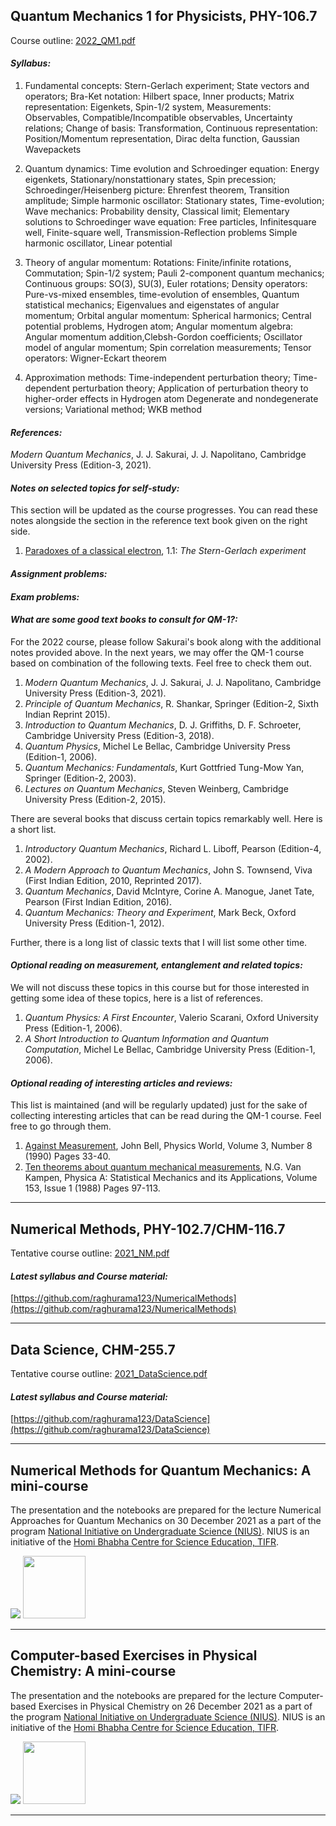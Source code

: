 ## Quantum Mechanics 1 for Physicists, PHY-106.7

Course outline: [2022_QM1.pdf](teaching/2022_QM1.pdf)

#### _Syllabus:_ 

1. Fundamental concepts: Stern-Gerlach experiment; State vectors and operators; Bra-Ket notation: Hilbert space, Inner products; Matrix representation: Eigenkets, Spin-1/2 system, Measurements: Observables, Compatible/Incompatible observables, Uncertainty relations; Change of basis: Transformation, Continuous representation: Position/Momentum representation, Dirac delta function, Gaussian Wavepackets

2. Quantum dynamics: Time evolution and Schroedinger equation: Energy eigenkets, Stationary/nonstattionary states, Spin precession; Schroedinger/Heisenberg picture: Ehrenfest theorem, Transition amplitude; Simple harmonic oscillator: Stationary states, Time-evolution; Wave mechanics: Probability density, Classical limit; Elementary solutions to Schroedinger wave equation: Free particles, Infinitesquare well, Finite-square well, Transmission-Reflection problems Simple harmonic oscillator, Linear potential   

3. Theory of angular momentum: Rotations: Finite/infinite rotations, Commutation; Spin-1/2 system; Pauli 2-component quantum mechanics; Continuous groups: SO(3), SU(3), Euler rotations; Density operators: Pure-vs-mixed ensembles, time-evolution of ensembles, Quantum statistical mechanics; Eigenvalues and eigenstates of angular momentum; Orbital angular momentum: Spherical harmonics; Central potential problems, Hydrogen atom; Angular momentum algebra: Angular momentum
addition,Clebsh-Gordon coefficients; Oscillator model of angular momentum; Spin correlation measurements; Tensor operators: Wigner-Eckart theorem     

4. Approximation methods: Time-independent perturbation theory; Time-dependent perturbation theory; Application of perturbation theory to higher-order effects in Hydrogen atom Degenerate and nondegenerate versions; Variational method; WKB method   

#### _References:_     

_Modern Quantum Mechanics_, J. J. Sakurai, J. J. Napolitano, Cambridge University Press (Edition-3, 2021).    

#### _Notes on selected topics for self-study:_   
This section will be updated as the course progresses. You can read these notes alongside the section in the reference text book given on the right side.

1. [Paradoxes of a classical electron](teaching/QM2022_Sakurai_Notes/Notes_on_SelectedTopics_in_QM_for_Sakurai_01.pdf), 1.1: _The Stern-Gerlach experiment_    

#### _Assignment problems:_       

#### _Exam problems:_        

#### _What are some good text books to consult for QM-1?:_ 

For the 2022 course, please follow Sakurai's book along with the additional notes provided above. In the next years, we may offer the QM-1 course based on combination of the following texts. Feel free to check them out. 

1. _Modern Quantum Mechanics_, J. J. Sakurai, J. J. Napolitano, Cambridge University Press (Edition-3, 2021).   
2. _Principle of Quantum Mechanics_, R. Shankar, Springer (Edition-2, Sixth Indian Reprint 2015).  
3. _Introduction to Quantum Mechanics_, D. J. Griffiths, D. F. Schroeter, Cambridge University Press (Edition-3, 2018).    
4. _Quantum Physics_, Michel Le Bellac, Cambridge University Press (Edition-1, 2006).   
5. _Quantum Mechanics: Fundamentals_, Kurt Gottfried Tung-Mow Yan, Springer (Edition-2, 2003).  
6. _Lectures on Quantum Mechanics_, Steven Weinberg, Cambridge University Press (Edition-2, 2015).   
 
There are several books that discuss certain topics remarkably well. Here is a short list.

1. _Introductory Quantum Mechanics_, Richard L. Liboff, Pearson (Edition-4, 2002).   
2. _A Modern Approach to Quantum Mechanics_, John S. Townsend, Viva (First Indian Edition, 2010, Reprinted 2017).   
3. _Quantum Mechanics_, David McIntyre, Corine A. Manogue, Janet Tate, Pearson (First Indian Edition, 2016).      
4. _Quantum Mechanics: Theory and Experiment_, Mark Beck, Oxford University Press (Edition-1, 2012).   

Further, there is a long list of classic texts that I will list some other time.

#### _Optional reading on measurement, entanglement and related topics:_    

We will not discuss these topics in this course but for those interested in getting some idea of these topics, here is a list of references.

1. _Quantum Physics: A First Encounter_, Valerio Scarani, Oxford University Press (Edition-1, 2006).    
2. _A Short Introduction to Quantum Information and Quantum Computation_, Michel Le Bellac, Cambridge University Press (Edition-1, 2006).  

#### _Optional reading of interesting articles and reviews:_    

This list is maintained (and will be regularly updated) just for the sake of collecting interesting articles that can be read during the QM-1 course. Feel free to go through them.

1. [Against Measurement](https://doi.org/10.1088/2058-7058/3/8/26), John Bell, Physics World, Volume 3, Number 8 (1990) Pages 33-40.    
2. [Ten theorems about quantum mechanical measurements](https://doi.org/10.1016/0378-4371(88)90105-7), N.G. Van Kampen, Physica A: Statistical Mechanics and its Applications, Volume 153, Issue 1 (1988) Pages 97-113.    

* * *

## Numerical Methods, PHY-102.7/CHM-116.7

Tentative course outline: [2021_NM.pdf](teaching/2021_NM.pdf)

#### _Latest syllabus and Course material:_ 

[https://github.com/raghurama123/NumericalMethods](https://github.com/raghurama123/NumericalMethods)     

* * *

## Data Science, CHM-255.7

Tentative course outline: [2021_DataScience.pdf](teaching/2021_DataScience.pdf)

#### _Latest syllabus and Course material:_ 

[https://github.com/raghurama123/DataScience](https://github.com/raghurama123/DataScience)     

* * *    

## Numerical Methods for Quantum Mechanics: A mini-course

The presentation and the notebooks are prepared for the lecture Numerical Approaches for Quantum Mechanics on 30 December 2021 as a part of the program
[National Initiative on Undergraduate Science (NIUS)](https://nius.hbcse.tifr.res.in/). NIUS is an initiative of the [Homi Bhabha Centre for Science Education, TIFR](https://www.hbcse.tifr.res.in/).

![](https://github.com/raghurama123/NumQM_Basic)
<a href="https://github.com/raghurama123/NumQM_Basic">
<img src="https://raw.githubusercontent.com/raghurama123/NumQM_Basic/main/img/NumQM.png"  height="100">
</a>

* * *

## Computer-based Exercises in Physical Chemistry: A mini-course

The presentation and the notebooks are prepared for the lecture Computer-based Exercises in Physical Chemistry on 26 December 2021 as a part of the program
[National Initiative on Undergraduate Science (NIUS)](https://nius.hbcse.tifr.res.in/). NIUS is an initiative of the [Homi Bhabha Centre for Science Education, TIFR](https://www.hbcse.tifr.res.in/).

![](https://github.com/raghurama123/Comp_PhysChem_Basic)
<a href="https://github.com/raghurama123/Comp_PhysChem_Basic">
<img src="https://raw.githubusercontent.com/raghurama123/Comp_PhysChem_Basic/main/img/Comp_PhysChem.png"  height="100">
</a>

* * *

